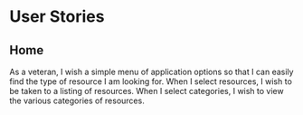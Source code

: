 # User Stories

## Home

As a veteran, I wish a simple menu of application options so that I can easily find the type of resource I am looking for. When I select resources, I wish to be taken to a listing of resources.  When I select categories, I wish to view the various categories of resources.

## 

